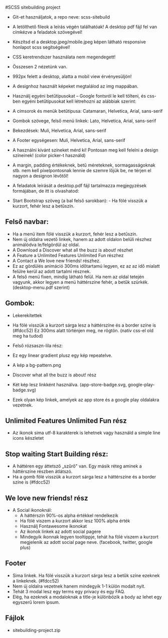 #SCSS sitebuilding project

- Git-et használjatok, a repo neve: scss-sitebuild

- A letölthető fileok a leírás végén találhatóak! A desktop pdf fájl fel van címkézve a feladatok szövegével!

- Készítsd el a desktop.jpeg/mobile.jpeg képen látható responsive honlapot scss segítségével!
- CSS keretrendszer használata nem megendegett!

- Összesen 2 nézetünk van.
- 992px felett a desktop, alatta a mobil view érvényesüljön!
- A designhoz használt képeket megtalálod az img mappában.
- Használj egyéni betűtípusokat – Google fontsról le kell tölteni, és css-ben egyéni betűtípusokat kell létrehozni az alábbiak szerint:

- A címsorok és menük betűtípusa: Catamaran, Helvetica, Arial, sans-serif
- Gombok szövege, felső menü linkek: Lato, Helvetica, Arial, sans-serif
- Bekezdések: Muli, Helvetica, Arial, sans-serif
- A Footer egységesen: Muli, Helvetica, Arial, sans-serif
- A használni kívánt színeket mérd ki! Pontosan meg kell felelni a design színeinek! (color picker-t használd)
- A margin, padding értékeknek, betű méreteknek, sormagasságoknak stb. nem kell pixelpontosnak lennie de szemre lőjük be, ne térjen el nagyon a designon lévőtől!
- A feladatok leírását a desktop.pdf fájl tartalmazza megjegyzések formájában, de itt is olvashatod:

- Start Bootstrap szöveg (a bal felső sarokban): - Ha fölé visszük a kurzort, fehér lesz a betűszín.

## Felső navbar:

- Ha a menü item fölé visszük a kurzort, fehér lesz a betűszín.
- Nem új oldalra vezető linkek, hanem az adott oldalon belüli részhez animálódva le/felgördül az oldal.
- A Download a Discover what all the buzz is about! részhet
- A Feature a Unlimited Features Unlimited Fun részhez
- A Contact a We love new friends! részhez.
- Ez az gördülés animáció 300ms időtartamú legyen, ez az az idő mialatt felülre kerül az adott tartalmi résznek.
- A felső menü fixen, mindig látható felül. Ha nem az oldal tetején vagyunk, akkor legyen a menü háttérszíne fehér, a betűk szürkék. (desktop-menu.pdf szerint)

## Gombok:

- Lekerekítettek
- Ha fölé visszük a kurzort sárga lesz a háttérszíne és a border színe is (#fdcc52) Ez 300ms alatt történjen meg, ne rögtön. (natív css-el old meg ha tudod)
- Felső rózsaszn-lila rész:

- Ez egy linear gradient plusz egy kép repeatelve.
- A kép a bg-pattern.png
- Discover what all the buzz is about! rész

- Két kép lesz linkként használva. (app-store-badge.svg, google-play-badge.svg)
- Ezek olyan kép linkek, amelyek az app store és a google play oldalakra vezetnek.

## Unlimited Features Unlimited Fun rész

- Az ikonok sima utf-8 karakterek is lehetnek vagy használd a simple line icons készletet

## Stop waiting Start Building rész:

- A háttéren egy áttetsző „szűrő" van. Egy másik réteg aminek a háttérszíne részben átlátszó.
- Ha a gomb fölé visszük a kurzort sárga lesz a háttérszíne és a border színe is (#fdcc52)

## We love new friends! rész

- A Social ikonoknál:
    - A háttérszín 90%-os alpha értékkel rendelkezik
    - Ha fölé viszem a kurzort akkor lesz 100% alpha érték
    - Használj Fontawesome ikonokat
    - Az ikonok linkek az adott social pagere
    - Mindegyik ikonnak legyen tooltippje, tehát ha fölé viszem a kurzort megjelenik az adott social page neve. (facebook, twitter, google plus)

## Footer

- Sima linkek. Ha fölé visszük a kurzort sárga lesz a betűk színe ezeknek a linkeknek. (#fdcc52)
- Nem új oldalra vezetnek hanem mindegyik 1-1 külön modalt nyit.
- Tehát 3 modal lesz egy terms egy privacy és egy FAQ.
- Elég, ha ezeknek a modaloknak a title-je különbözik a body az lehet egy egyszerű lorem ipsum.

## Fájlok

- sitebuilding-project.zip